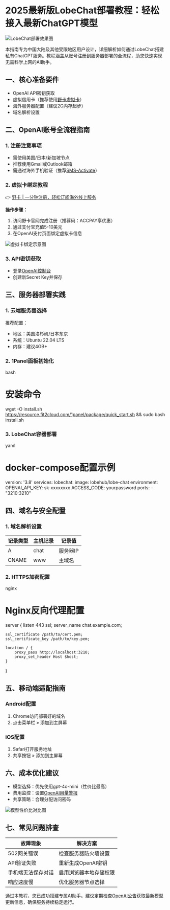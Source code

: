 # 2025最新版LobeChat部署教程：轻松接入最新ChatGPT模型

![LobeChat部署效果图](&w=3840&q=75)

本指南专为中国大陆及其他受限地区用户设计，详细解析如何通过LobeChat搭建私有ChatGPT服务。教程涵盖从账号注册到服务器部署的全流程，助您快速实现无需科学上网的AI助手。

## 一、核心准备要件
- OpenAI API密钥获取
- 虚拟信用卡（推荐使用[野卡虚拟卡](https://bbtdd.com/yeka)）
- 海外服务器配置（建议2G内存起步）
- 域名解析设置

## 二、OpenAI账号全流程指南

### 1. 注册注意事项
- 需使用美国/日本/新加坡节点
- 推荐使用Gmail或Outlook邮箱
- 需通过海外手机验证（推荐[SMS-Activate](https://sms-activate.org/)）

### 2. 虚拟卡绑定教程
👉 [野卡 | 一分钟注册，轻松订阅海外线上服务](https://bbtdd.com/yeka)

**操作步骤：**
1. 访问野卡官网完成注册（推荐码：ACCPAY享优惠）
2. 通过支付宝充值5-10美元
3. 在OpenAI支付页面绑定虚拟卡信息

![虚拟卡绑定示意图](&w=3840&q=75)

### 3. API密钥获取
- 登录[OpenAI控制台](https://platform.openai.com/)
- 创建新Secret Key并保存

## 三、服务器部署实践

### 1. 云端服务器选择
推荐配置：
- 地区：美国洛杉矶/日本东京
- 系统：Ubuntu 22.04 LTS
- 内存：建议4GB+

### 2. 1Panel面板初始化
bash
# 安装命令
wget -O install.sh https://resource.fit2cloud.com/1panel/package/quick_start.sh && sudo bash install.sh



### 3. LobeChat容器部署
yaml
# docker-compose配置示例
version: '3.8'
services:
  lobechat:
    image: lobehub/lobe-chat
    environment:
      OPENAI_API_KEY: sk-xxxxxxxx
      ACCESS_CODE: yourpassword
    ports:
      - "3210:3210"


## 四、域名与安全配置

### 1. 域名解析设置
| 记录类型 | 主机记录 | 记录值       |
|----------|----------|--------------|
| A        | chat     | 服务器IP     |
| CNAME    | www      | 主域名       |

### 2. HTTPS加密配置
nginx
# Nginx反向代理配置
server {
    listen 443 ssl;
    server_name chat.example.com;
    
    ssl_certificate /path/to/cert.pem;
    ssl_certificate_key /path/to/key.pem;
    
    location / {
        proxy_pass http://localhost:3210;
        proxy_set_header Host $host;
    }
}


## 五、移动端适配指南

### Android配置
1. Chrome访问部署好的域名
2. 点击菜单栏 » 添加到主屏幕

### iOS配置
1. Safari打开服务地址
2. 共享按钮 » 添加到主屏幕

## 六、成本优化建议
- 模型选择：优先使用gpt-4o-mini（性价比最高）
- 费用监控：设置[OpenAI用量警报](https://platform.openai.com/usage)
- 共享策略：合理分配访问密码

![模型性价比对比图](&w=1080&q=75)

## 七、常见问题排查

| 故障现象                 | 解决方案                  |
|--------------------------|---------------------------|
| 502网关错误              | 检查服务器防火墙设置      |
| API验证失败              | 重新生成OpenAI密钥        |
| 手机端无法保存对话       | 启用浏览器本地存储权限    |
| 响应速度慢               | 优化服务器节点选择        |

通过本教程，您已成功搭建专属AI助手。建议定期检查[OpenAI公告](https://openai.com/blog)获取最新模型更新信息，确保服务持续稳定运行。